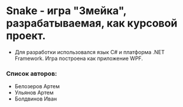 # Snake - игра "Змейка", разрабатываемая, как курсовой проект.
* Для разработки использовался язык C# и платформа .NET Framework. Игра построена как приложение WPF.
### Список авторов: 
* Белозеров Артем
* Ульянов Артем
* Болдвинов Иван
